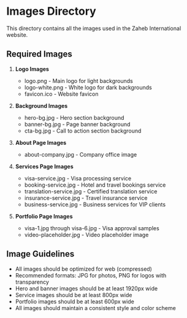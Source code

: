 # Images Directory

This directory contains all the images used in the Zaheb International website.

## Required Images

1. **Logo Images**
   - logo.png - Main logo for light backgrounds
   - logo-white.png - White logo for dark backgrounds
   - favicon.ico - Website favicon

2. **Background Images**
   - hero-bg.jpg - Hero section background
   - banner-bg.jpg - Page banner background
   - cta-bg.jpg - Call to action section background

3. **About Page Images**
   - about-company.jpg - Company office image

4. **Services Page Images**
   - visa-service.jpg - Visa processing service
   - booking-service.jpg - Hotel and travel bookings service
   - translation-service.jpg - Certified translation service
   - insurance-service.jpg - Travel insurance service
   - business-service.jpg - Business services for VIP clients

5. **Portfolio Page Images**
   - visa-1.jpg through visa-6.jpg - Visa approval samples
   - video-placeholder.jpg - Video placeholder image

## Image Guidelines

- All images should be optimized for web (compressed)
- Recommended formats: JPG for photos, PNG for logos with transparency
- Hero and banner images should be at least 1920px wide
- Service images should be at least 800px wide
- Portfolio images should be at least 600px wide
- All images should maintain a consistent style and color scheme 